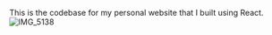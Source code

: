 This is the codebase for my personal website that I built using React.
![IMG_5138](https://github.com/daniellec0321/personal-website/assets/97697076/2169fb7b-2657-40de-af8e-9e3901939be3)
